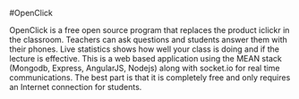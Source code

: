 #OpenClick

 OpenClick is a free open source program that replaces the product iclickr in the classroom. Teachers can ask questions and students answer them with their phones. Live statistics shows how well your class is doing and if the lecture is effective. This is a web based application using the MEAN stack (Mongodb, Express, AngularJS, Nodejs) along with socket.io for real time communications. The best part is that it is completely free and only requires an Internet connection for students.


